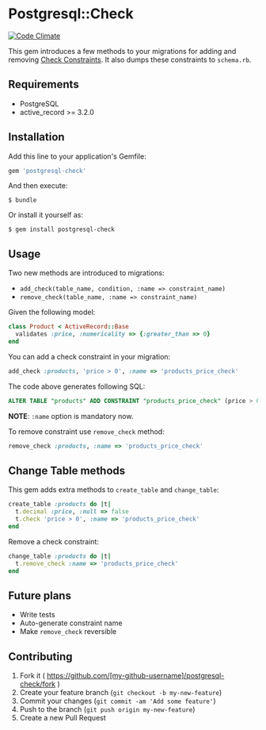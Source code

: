 # Postgresql::Check

[![Code Climate](https://codeclimate.com/github/take-five/postgresql-check/badges/gpa.svg)](https://codeclimate.com/github/take-five/postgresql-check)

This gem introduces a few methods to your migrations for adding and removing
[Check Constraints](http://www.postgresql.org/docs/9.3/static/ddl-constraints.html).
It also dumps these constraints to `schema.rb`.

## Requirements

* PostgreSQL
* active_record >= 3.2.0

## Installation

Add this line to your application's Gemfile:

```ruby
gem 'postgresql-check'
```

And then execute:

    $ bundle

Or install it yourself as:

    $ gem install postgresql-check

## Usage

Two new methods are introduced to migrations:

* `add_check(table_name, condition, :name => constraint_name)`
* `remove_check(table_name, :name => constraint_name)`

Given the following model:

```ruby
class Product < ActiveRecord::Base
  validates :price, :numericality => {:greater_than => 0}
end
```

You can add a check constraint in your migration:

```ruby
add_check :products, 'price > 0', :name => 'products_price_check'
```

The code above generates following SQL:

```sql
ALTER TABLE "products" ADD CONSTRAINT "products_price_check" (price > 0)
```

**NOTE**: `:name` option is mandatory now.

To remove constraint use `remove_check` method:

```ruby
remove_check :products, :name => 'products_price_check'
```

## Change Table methods

This gem adds extra methods to `create_table` and `change_table`:

```ruby
create_table :products do |t|
  t.decimal :price, :null => false
  t.check 'price > 0', :name => 'products_price_check'
end
```

Remove a check constraint:

```ruby
change_table :products do |t|
  t.remove_check :name => 'products_price_check'
end
```

## Future plans

* Write tests
* Auto-generate constraint name
* Make `remove_check` reversible

## Contributing

1. Fork it ( https://github.com/[my-github-username]/postgresql-check/fork )
2. Create your feature branch (`git checkout -b my-new-feature`)
3. Commit your changes (`git commit -am 'Add some feature'`)
4. Push to the branch (`git push origin my-new-feature`)
5. Create a new Pull Request
